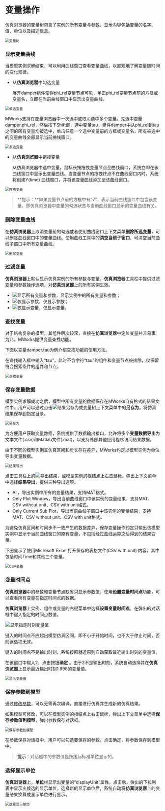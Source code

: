 # 变量操作

仿真浏览器的变量树包含了实例的所有变量与参数，显示内容包括变量的名字、值、单位以及描述信息。

<img src="VariableManipulation.assets/变量树.png" alt="变量树" style="zoom:80%;" />

### 显示变量曲线

当模型实例求解结束，可以利用曲线窗口查看变量曲线，以直观地了解变量随时间的变化规律。

- 从**仿真浏览器**中勾选变量

  展开damper组件使得phi_rel变量节点可见，单击phi_rel变量节点前的方框或变量名，立即在当前曲线窗口中显示出变量曲线。

<img src="VariableManipulation.assets/单选变量.png" alt="单选变量" style="zoom:80%;" />

MWorks支持在变量浏览器中一次选中或取消选中多个变量。先选中变量damper.phi_rel，然后按下Shift键，选中变量tau，组件damper中从phi_rel到tau之间的所有变量均被选中，单击任意一个选中变量前的方框或变量名，所有被选中的变量曲线全部显示当前曲线窗口。

<img src="VariableManipulation.assets/多选变量.png" alt="多选变量" style="zoom:80%;" />

- 从**仿真浏览器**中拖拽变量             

  从仿真浏览器中选中变量，鼠标长按拖拽变量节点至曲线窗口，系统立即在该曲线窗口中显示出变量曲线。当变量节点的拖拽终点不在曲线窗口内时，系统将创建Y(time) 曲线窗口，并将该变量曲线添加至该曲线窗口。

<img src="VariableManipulation.assets/拖拽变量.png" alt="拖拽变量" style="zoom:80%;" />

> **提示：**如果变量节点前的方框中有“√”，表示当前曲线窗口中包含该变量，即仿真浏览器中变量的勾选状态与当前曲线窗口显示的变量曲线有关。

### 删除变量曲线


在**仿真浏览器**上取消变量前的勾选或者使用曲线窗口上下文菜单**删除所选变量**，可以删除曲线窗口中的变量曲线。使用曲线工具中的**清空当前子窗口**，可清空当前曲线子窗口中所有变量曲线。

<img src="VariableManipulation.assets/删除变量.png" alt="删除变量" style="zoom:80%;" />

### 过滤变量

**仿真浏览器**上默认显示仿真实例的所有参数与变量，**仿真浏览器**工具栏中提供过滤变量和参数操作选项，对**仿真浏览器**上的所有实例生效。

- ![显示所有变量和参数](VariableManipulation.assets/显示所有变量和参数.png)，显示实例中的所有变量和参数；
- ![仅显示参数](VariableManipulation.assets/仅显示参数.png)，仅显示参数；
- ![仅显示变量](VariableManipulation.assets/仅显示变量.png)，仅显示变量。

### 查找变量

对于结构复杂的模型，其组件层次较深，直接在**仿真浏览器**中定位变量并非易事。为此，MWorks提供变量查找功能。

下面以变量damper.tau为例介绍查找功能的使用方法。

在查找输入框中输入“tau”，此时不含字符“tau”的组件和变量节点被排除，仅保留符合搜索条件的组件和节点。

<img src="VariableManipulation.assets/查找变量.png" alt="查找变量" style="zoom:80%;" />

### 保存变量数据

模型实例求解成功之后，模型中所有变量的数据保存在MWorks自有格式的结果文件中。用户可以通过点击![结果另存为](VariableManipulation.assets/结果另存为.png)或变量树上下文菜单中的**另存为**，将仿真结果保存到指定目录。

<img src="VariableManipulation.assets/另存为.png" alt="另存为" style="zoom:80%;" />

为方便用户获取变量数据，系统提供了数据输出接口，允许将多个**变量数据导出**为文本文件(.csv)和Matlab文件(.mat)，以支持外部其他应用程序访问结果数据。

由于不同的模型实例其仿真区间和步长存在差异，MWorks约定以模型实例为单位导出变量数据。

<img src="VariableManipulation.assets/结果导出.png" alt="结果导出" style="zoom:80%;" />

点击工具栏上的![导出结果](VariableManipulation.assets/导出结果.png)，或模型实例的根结点上右击鼠标，弹出上下文菜单中选择**结果导出**，提供三种导出选项。

- All，导出实例中所有的变量结果，支持MAT格式。
- Only Plot Window，导出当前曲线窗口中该实例的变量结果，支持MAT、CSV without unit、CSV with unit格式。
- Only Current Sub Plot，导出当前曲线子窗口中该实例的变量结果，支持MAT、CSV without unit、CSV with unit格式。

为避免仿真区间和时间步不一致产生的数据差异，保存变量操作约定只输出该模型实例中显示于当前曲线窗口的原有变量，不包括经过曲线运算之后得到的结果变量。

下图显示了使用Microsoft Excel 打开保存的表格文件(CSV with unit) 内容，其中包括时间Time和其他三个变量。                       

<img src="VariableManipulation.assets/CSV表格.png" alt="CSV表格" style="zoom:80%;" />

### 变量时间点

**仿真浏览器**中的参数和变量节点缺省只显示参数值，使用**设置变量时间点**功能，可以查看所有变量在指定时间点的数据。

**仿真浏览器**上实例、组件或变量的右键菜单中选择**设置变量时间点**，在弹出的对话框中键入指定的时间点数值。


![显示指定时刻变量值](VariableManipulation.assets/显示指定时刻变量值.png)

键入的时间点不应超出模型仿真区间，即不小于开始时间，也不大于停止时间，否则该选项无效。

键入的时间点不是输出时刻，系统按照就近原则自动获取最近输出时刻的变量值。

在该窗口中输入2，点击按钮**确定** 。由于2不是输出时刻，系统自动选择并在**仿真浏览器**上显示最近输出时刻1.998的变量值。

<img src="VariableManipulation.assets/显示变量值.png" alt="显示变量值" style="zoom:80%;" />

### 保存参数到模型

通过[修改参数](#/forthExample/BasicSimulationSteps/ChangeParameters)，可以无需再次编译，直接进行仿真并生成新的仿真结果。

如果模型可修改，可以在模型实例的根结点上右击鼠标，弹出上下文菜单中选择**保存参数值到模型**，弹出参数保存对话框。

<img src="VariableManipulation.assets/保存参数到模型.png" alt="保存参数到模型" style="zoom:80%;" />

在参数保存对话框中，用户可以勾选要保存的参数，点击确定，将参数保存到模型中。

> **提示**：对话框中的参数值是按国际标准单位显示的。

### 选择显示单位

**仿真浏览器**上，**单位**栏显示出变量的“displayUnit”属性。点击后，弹出的下拉列表中显示出候选的显示单位。选择新的显示单位后，系统自动将**仿真浏览器**上的变量结果换算成显示单位进行显示。

<img src="VariableManipulation.assets/选择显示单位.png" alt="选择显示单位" style="zoom:80%;" />

